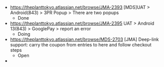 - https://theplanttokyo.atlassian.net/browse/JMA-2393 [MDS]UAT > Android(843) > 3PR Popup > There are two popups
  - Done
- https://theplanttokyo.atlassian.net/browse/JMA-2395 UAT > Android 13(843) > GooglePay > report an error
  - Doing
- https://theplanttokyo.atlassian.net/browse/MDS-2703 [JMA] Deep-link support: carry the coupon from entries to here and follow checkout steps
  - Open
- 